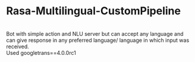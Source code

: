 # Rasa-Multilingual-CustomPipeline
<br>
Bot with simple action and NLU server but can accept any language and can give response in any preferred language/ language in which input was received.
<br>
Used googletrans==4.0.0rc1
